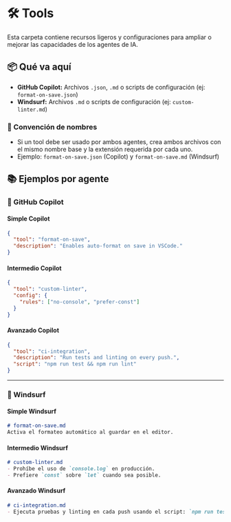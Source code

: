 # 🛠️ Tools

Esta carpeta contiene recursos ligeros y configuraciones para ampliar o mejorar las capacidades de los agentes de IA.

## 📦 Qué va aquí

- **GitHub Copilot:** Archivos `.json`, `.md` o scripts de configuración (ej: `format-on-save.json`)
- **Windsurf:** Archivos `.md` o scripts de configuración (ej: `custom-linter.md`)

### 📝 Convención de nombres

- Si un tool debe ser usado por ambos agentes, crea ambos archivos con el mismo nombre base y la extensión requerida por cada uno.
- Ejemplo: `format-on-save.json` (Copilot) y `format-on-save.md` (Windsurf)

## 📚 Ejemplos por agente

### 🤖 GitHub Copilot

#### Simple Copilot

```json
{
  "tool": "format-on-save",
  "description": "Enables auto-format on save in VSCode."
}
```

#### Intermedio Copilot

```json
{
  "tool": "custom-linter",
  "config": {
    "rules": ["no-console", "prefer-const"]
  }
}
```

#### Avanzado Copilot

```json
{
  "tool": "ci-integration",
  "description": "Run tests and linting on every push.",
  "script": "npm run test && npm run lint"
}
```

---

### 🌊 Windsurf

#### Simple Windsurf

```markdown
# format-on-save.md
Activa el formateo automático al guardar en el editor.
```

#### Intermedio Windsurf

```markdown
# custom-linter.md
- Prohíbe el uso de `console.log` en producción.
- Prefiere `const` sobre `let` cuando sea posible.
```

#### Avanzado Windsurf

```markdown
# ci-integration.md
- Ejecuta pruebas y linting en cada push usando el script: `npm run test && npm run lint`.
```
